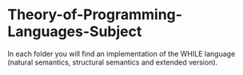 # Theory-of-Programming-Languages-Subject
In each folder you will find an implementation of the WHILE language (natural semantics, structural semantics and extended version).
